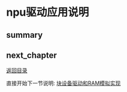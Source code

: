 # npu驱动应用说明

## summary

## next_chapter

[返回目录](../README.md)

直接开始下一节说明: [块设备驱动和RAM模拟实现](./ch03-31.block_virt_ram.md)
